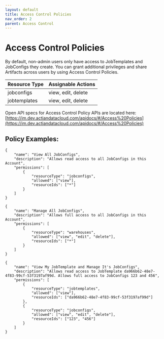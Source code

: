 ```yaml
---
layout: default
title: Access Control Policies
nav_order: 2
parent: Access Control
---
```

# Access Control Policies

By default, non-admin users only have access to JobTemplates and JobConfigs they create. You can grant additional privileges and share Artifacts across users by using Access Control Policies.

| Resource Type | Assignable Actions |
| :------------ | :----------------- |
| jobconfigs    | view, edit, delete |
| jobtemplates  | view, edit, delete |

Open API specs for Access Control Policy APIs are located here: [https://im.dev.actiandatacloud.com/apidocs/#/Access%20Policies](https://im.dev.actiandatacloud.com/apidocs/#/Access%20Policies)

## Policy Examples:

```
{
    "name": "View All JobConfigs",
    "description": "Allows read access to all JobConfigs in this Account",
    "permissions": [
        {
            "resourceType": "jobconfigs",
            "allowed": ["view"],
            "resourceIds": ["*"]
        }
    ]
}
```

```
{
    "name": "Manage All JobConfigs",
    "description": "Allows full access to all JobConfigs in this Account",
    "permissions": [
        {
            "resourceType": "warehouses",
            "allowed": ["view", "edit", "delete"],
            "resourceIds": ["*"]
        }
    ]
}
```

```
{
    "name": "View My JobTemplate and Manage It's JobConfigs",
    "description": "Allows read access to JobTemplate da966b62-48e7-4f83-99cf-53f3197af99d. Allows full access to JobConfigs 123 and 456",
    "permissions": [
        {
            "resourceType": "jobtemplates",
            "allowed": ["view"],
            "resourceIds": ["da966b62-48e7-4f83-99cf-53f3197af99d"]
        },
        {
            "resourceType": "jobconfigs",
            "allowed": ["view", "edit", "delete"],
            "resourceIds": ["123", "456"]
        }
    ]
}
```
